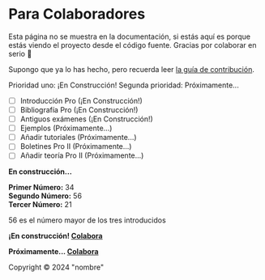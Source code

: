 # Para Colaboradores

<tldr>
Esta página no se muestra en la documentación, si estás aquí es porque estás viendo el proyecto desde el código fuente.
Gracias por colaborar en serio 🤗
</tldr>

<warning>

Supongo que ya lo has hecho, pero recuerda leer [la guía de contribución](https://github.com/TeenBiscuits/Pro2324/blob/main/CONTRIBUTING.md).

</warning>

<procedure>
<title>TO DO</title>

Prioridad uno: ¡En Construcción! Segunda prioridad: Próximamente...

- [ ] Introducción Pro (¡En Construcción!)
- [ ] Bibliografía Pro (¡En Construcción!)
- [ ] Antiguos exámenes (¡En Construcción!)
- [ ] Ejemplos (Próximamente...)
- [ ] Añadir tutoriales (Próximamente...)
- [ ] Boletines Pro II (Próximamente...)
- [ ] Añadir teoría Pro II (Próximamente...)

</procedure>

<tip>
<b>En construcción...</b> 
<!-- No voy a mentir, esto es lo último que tengo 
            como prioridad por acabar          -->
</tip>

<!-- Ejemplo de Ejecución -->

<procedure>
<title>Ejemplo de Ejecución</title>
<p>
<b>Primer Número:</b> 34<br/>
<b>Segundo Número:</b> 56<br/>
<b>Tercer Número:</b> 21<br/>
</p>
<p>56 es el número mayor de los tres introducidos</p>
</procedure>

<!-- Code - Block de Soluciones -->

<code-block src="./Boletin_1/Ejercicio_01.c" lang="C" collapsible="true" collapsed-title="Mostrar Solución"/>

<!-- Code - Normal -->

<code-block lang="c" src="./Extras/Algoritmos/BubbleSort.c" collapsible="true" collapsed-title="Mostrar código"></code-block>

<!-- Avisos -->

<warning><b>¡En construcción! <a href="https://github.com/TeenBiscuits/Pro2324">Colabora</a></b></warning>

<note><b>Próximamente... <a href="https://github.com/TeenBiscuits/Pro2324">Colabora</a></b></note>

<tip>Copyright © 2024 "nombre"</tip>